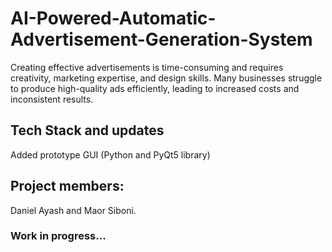 # AI-Powered-Automatic-Advertisement-Generation-System
Creating effective advertisements is time-consuming and requires creativity, marketing expertise, and design skills. Many businesses struggle to produce high-quality ads efficiently, leading to increased costs and inconsistent results. 

## Tech Stack and updates
Added prototype GUI (Python and PyQt5 library)

## Project members:
Daniel Ayash and Maor Siboni.

### Work in progress...
